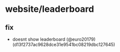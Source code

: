 # website/leaderboard

## fix

* doesnt show leaderboard (@euro20179) (d13f2737ac9628dce31e9541bc08219dbc127645)


